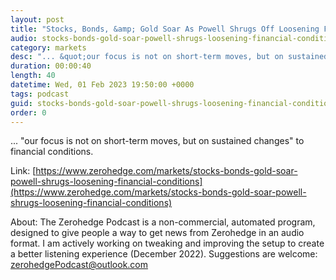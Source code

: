 ```yaml
---
layout: post
title: "Stocks, Bonds, &amp; Gold Soar As Powell Shrugs Off Loosening Financial Conditions"
audio: stocks-bonds-gold-soar-powell-shrugs-loosening-financial-conditions-0
category: markets
desc: "... &quot;our focus is not on short-term moves, but on sustained changes&quot; to financial conditions."
duration: 00:00:40
length: 40
datetime: Wed, 01 Feb 2023 19:50:00 +0000
tags: podcast
guid: stocks-bonds-gold-soar-powell-shrugs-loosening-financial-conditions-0
order: 0
---
```

... &quot;our focus is not on short-term moves, but on sustained changes&quot; to financial conditions.

Link: [https://www.zerohedge.com/markets/stocks-bonds-gold-soar-powell-shrugs-loosening-financial-conditions](https://www.zerohedge.com/markets/stocks-bonds-gold-soar-powell-shrugs-loosening-financial-conditions)

About: The Zerohedge Podcast is a non-commercial, automated program, designed to give people a way to get news from Zerohedge in an audio format.  I am actively working on tweaking and improving the setup to create a better listening experience (December 2022).  Suggestions are welcome: [zerohedgePodcast@outlook.com](mailto:zerohedgePodcast@outlook.com)